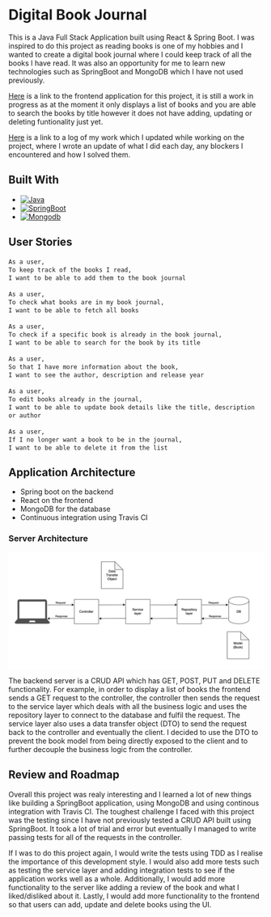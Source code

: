 # Digital Book Journal
This is a Java Full Stack Application built using React & Spring Boot. I was inspired to do this project as reading books is 
one of my hobbies and I wanted to create a digital book journal where I could keep track of all the books I have read.
It was also an opportunity for me to learn new technologies such as SpringBoot and MongoDB which I have not used previously.

[Here](https://github.com/paulinakoz/book-store-client) is a link to the frontend application for this project, it is still a work 
in progress as at the moment it only displays a list of books and you are able to search the books by title however it does not have 
adding, updating or deleting funtionality just yet. 

[Here](Log.md) is a link to a log of my work which I updated while working on the project, where I wrote an update of what I did each 
day, any blockers I encountered and how I solved them.

## Built With 
* [![Java][Java.com]][Java-url]
* [![SpringBoot][spring.io/projects/spring-boot.com]][springboot-url]
* [![Mongodb][Mongodb.com]][Mongodb-url]

## User Stories
````
As a user,
To keep track of the books I read,
I want to be able to add them to the book journal

As a user, 
To check what books are in my book journal,
I want to be able to fetch all books

As a user,
To check if a specific book is already in the book journal,
I want to be able to search for the book by its title

As a user,
So that I have more information about the book, 
I want to see the author, description and release year

As a user,
To edit books already in the journal, 
I want to be able to update book details like the title, description or author

As a user, 
If I no longer want a book to be in the journal,
I want to be able to delete it from the list
````

## Application Architecture
* Spring boot on the backend
* React on the frontend
* MongoDB for the database
* Continuous integration using Travis CI

### Server Architecture
<img alt="app-architecture" src="./images/app-architecture.png" style="display: block;" />

The backend server is a CRUD API which has GET, POST, PUT and DELETE functionality. For example, in order to display a list of books 
the frontend sends a GET request to the controller, the controller then sends the request to the service layer which deals with all the business logic 
and uses the repository layer to connect to the database and fulfil the request. The service layer also uses a data transfer object (DTO) to send the 
request back to the controller and eventually the client. I decided to use the DTO to prevent the book model from being directly exposed to the client
and to further decouple the business logic from the controller. 

## Review and Roadmap
Overall this project was realy interesting and I learned a lot of new things like building a SpringBoot application, using MongoDB and 
using continous integration with Travis CI. The toughest challenge I faced with this project was the testing since I have not previously 
tested a CRUD API built using SpringBoot. It took a lot of trial and error but eventually I managed to write passing tests for all of the
requests in the controller. 

If I was to do this project again, I would write the tests using TDD as I realise the importance of this development style. I would also add 
more tests such as testing the service layer and adding integration tests to see if the application works well as a whole. Additionally, I would add more 
functionality to the server like adding a review of the book and what I liked/disliked about it. Lastly, I would add more functionality to the frontend 
so that users can add, update and delete books using the UI. 

<!-- MARKDOWN LINKS & IMAGES -->
<!-- https://www.markdownguide.org/basic-syntax/#reference-style-links -->
[Mongodb.com]:https://img.shields.io/badge/MongoDB-4EA94B?style=for-the-badge&logo=mongodb&logoColor=white
[Mongodb-url]: https://www.mongodb.com/
[spring.io/projects/spring-boot.com]:https://img.shields.io/badge/Spring-6DB33F?style=for-the-badge&logo=spring&logoColor=white
[springboot-url]: https://spring.io/projects/spring-boot
[Java.com]:https://img.shields.io/badge/Java-ED8B00?style=for-the-badge&logo=java&logoColor=white
[Java-url]: https://www.java.com/en/